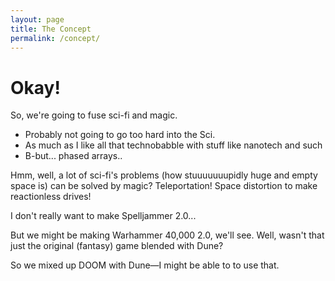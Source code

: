 ```yaml
---
layout: page
title: The Concept
permalink: /concept/
---
```


# Okay!

So, we're going to fuse sci-fi and magic.

- Probably not going to go too hard into the Sci.
- As much as I like all that technobabble with stuff like nanotech and such
- B-but... phased arrays..

Hmm, well, a lot of sci-fi's problems (how stuuuuuuupidly huge and empty space is) can be solved by magic? Teleportation! Space distortion to make reactionless drives!

I don't really want to make Spelljammer 2.0...

But we might be making Warhammer 40,000 2.0, we'll see. Well, wasn't that just the original (fantasy) game blended with Dune? 

So we mixed up DOOM with Dune—I might be able to to use that.

